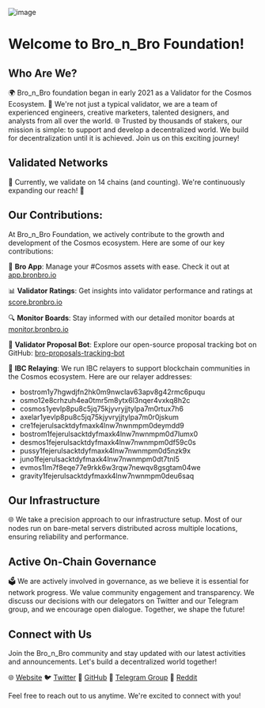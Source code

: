 ![image](https://github.com/bro-n-bro/.github/assets/89855562/4bbb963b-6d77-4198-a1fe-2b576ba56920)

# Welcome to Bro_n_Bro Foundation!

## Who Are We?
🌍 Bro_n_Bro foundation began in early 2021 as a Validator for the Cosmos Ecosystem. 🚀 We're not just a typical validator, we are a team of experienced engineers, creative marketers, talented designers, and analysts from all over the world. 🌐 Trusted by thousands of stakers, our mission is simple: to support and develop a decentralized world. We build for decentralization until it is achieved. Join us on this exciting journey!

## Validated Networks
🔗 Currently, we validate on 14 chains (and counting). We're continuously expanding our reach! 🌟

## Our Contributions:
At Bro_n_Bro Foundation, we actively contribute to the growth and development of the Cosmos ecosystem. Here are some of our key contributions:

📱 **Bro App**: Manage your #Cosmos assets with ease. Check it out at [app.bronbro.io](https://app.bronbro.io/)

📊 **Validator Ratings**: Get insights into validator performance and ratings at [score.bronbro.io](https://score.bronbro.io/)

🔍 **Monitor Boards**: Stay informed with our detailed monitor boards at [monitor.bronbro.io](https://monitor.bronbro.io/)

🤖 **Validator Proposal Bot**: Explore our open-source proposal tracking bot on GitHub: [bro-proposals-tracking-bot](https://github.com/bro-n-bro/bro-proposals-tracking-bot)

📡 **IBC Relaying**: We run IBC relayers to support blockchain communities in the Cosmos ecosystem. Here are our relayer addresses:

- bostrom1y7hgwdjfn2hk0m9nwclav63apv8g42rmc6puqu
- osmo12e8crhzuh4ea0tmr5m8ytx6l3nqer4vxkq8h2c
- cosmos1yevlp8pu8c5jq75kjyvryjjtylpa7m0rtux7h6
- axelar1yevlp8pu8c5jq75kjyvryjjtylpa7m0r0jskum
- cre1fejerulsacktdyfmaxk4lnw7nwnmpm0deymdd9
- bostrom1fejerulsacktdyfmaxk4lnw7nwnmpm0d7lumx0
- desmos1fejerulsacktdyfmaxk4lnw7nwnmpm0df59c0s
- pussy1fejerulsacktdyfmaxk4lnw7nwnmpm0d5nzk9x
- juno1fejerulsacktdyfmaxk4lnw7nwnmpm0dt7tnl5
- evmos1lm7f8eqe77e9rkk6w3rqw7newqv8gsgtam04we
- gravity1fejerulsacktdyfmaxk4lnw7nwnmpm0deu6saq

## Our Infrastructure
🌐 We take a precision approach to our infrastructure setup. Most of our nodes run on bare-metal servers distributed across multiple locations, ensuring reliability and performance.

## Active On-Chain Governance
🗳️ We are actively involved in governance, as we believe it is essential for network progress. We value community engagement and transparency. We discuss our decisions with our delegators on Twitter and our Telegram group, and we encourage open dialogue. Together, we shape the future!

## Connect with Us
Join the Bro_n_Bro community and stay updated with our latest activities and announcements. Let's build a decentralized world together!

🌐 [Website](https://bronbro.io/)
🐦 [Twitter](https://twitter.com/Bro_n_Bro)
📁 [GitHub](https://github.com/bro-n-bro)
💬 [Telegram Group](https://t.me/bro_n_bro_community)
🌟 [Reddit](https://www.reddit.com/user/bro_n_bro)

Feel free to reach out to us anytime. We're excited to connect with you!
